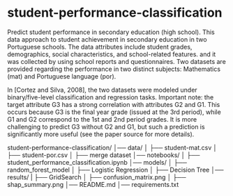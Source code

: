 # student-performance-classification
Predict student performance in secondary education (high school).
This data approach to student achievement in secondary education in two Portuguese schools. The data attributes include student grades, demographics, social characteristics, and school-related features. and it was collected by using school reports and questionnaires. Two datasets are provided regarding the performance in two distinct subjects: Mathematics (mat) and Portuguese language (por). 

In [Cortez and Silva, 2008], the two datasets were modeled under binary/five-level classification and regression tasks. Important note: the target attribute G3 has a strong correlation with attributes G2 and G1. This occurs because G3 is the final year grade (issued at the 3rd period), while G1 and G2 correspond to the 1st and 2nd period grades. It is more challenging to predict G3 without G2 and G1, but such a prediction is significantly more useful (see the paper source for more details).

student-performance-classification/
│── data/
│   ├── student-mat.csv
│   ├── student-por.csv
│   ├── merge dataset
│── notebooks/
│   ├── student_performance_classification.ipynb
│── models/
│   ├── random_forest_model
│   ├── Logistic Regression
│   ├── Decision Tree
│── results/
|   ├── GridSearch
│   ├── confusion_matrix.png
│   ├── shap_summary.png
│── README.md
│── requirements.txt
